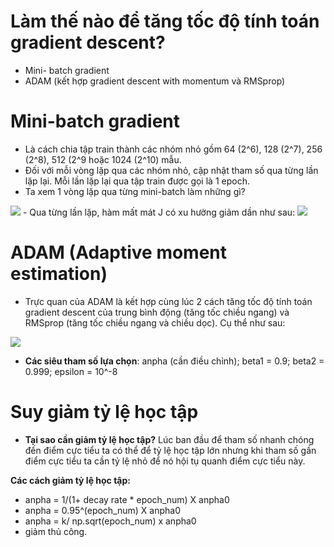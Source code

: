# Làm thế nào để tăng tốc độ tính toán gradient descent?  
- Mini- batch gradient
- ADAM (kết hợp gradient descent with momentum và RMSprop)


# Mini-batch gradient  
- Là cách chia tập train thành các nhóm nhỏ gồm 64 (2^6), 128 (2^7), 256 (2^8), 512 (2^9 hoặc 1024 (2^10) mẫu.
- Đối với mỗi vòng lặp qua các nhóm nhỏ, cập nhật tham số qua từng lần lặp lại. Mỗi lần lặp lại qua tập train được gọi là 1 epoch.
- Ta xem 1 vòng lặp qua từng mini-batch làm những gì?  
<img src = "https://i.imgur.com/N5p3fD7.jpg">   
- Qua từng lần lặp, hàm mất mát J có xu hường giảm dần như sau:  
<img src ="https://i.imgur.com/49zsQ2J.jpg">  

# ADAM (Adaptive moment estimation)
- Trực quan của ADAM là kết hợp cùng lúc 2 cách tăng tốc độ tính toán gradient descent của trung bình động (tăng tốc chiều ngang) và RMSprop (tăng tốc chiều ngang và chiều dọc). Cụ thể như sau:  
<img src ='https://i.imgur.com/obSHDkJ.jpg'>  

- **Các siêu tham số lựa chọn**: anpha (cần điều chỉnh); beta1 = 0.9; beta2 = 0.999;  epsilon = 10^-8

# Suy giảm tỷ lệ học tập
- **Tại sao cần giảm tỷ lệ học tập?** Lúc ban đầu để tham số nhanh chóng đến điểm cực tiểu ta có thể để tỷ lệ học tập lớn nhưng khi tham số gần điểm cực tiểu ta cần tỷ lệ nhỏ để nó hội tụ quanh điểm cực tiểu này.   

**Các cách giảm tỷ lệ học tập:**  
- anpha = 1/(1+ decay rate * epoch_num) X anpha0   
- anpha = 0.95^(epoch_num) X anpha0
- anpha = k/ np.sqrt(epoch_num) x anpha0
- giảm thủ công.
